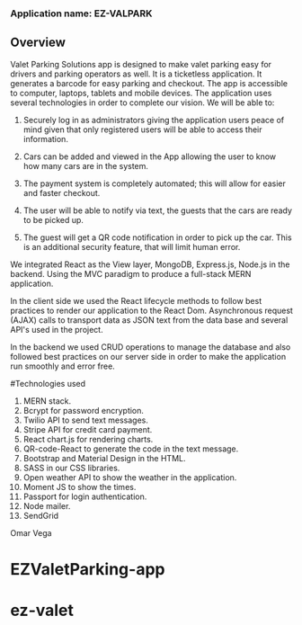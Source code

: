 ### Application name: EZ-VALPARK

## Overview

Valet Parking Solutions app is designed to make valet parking easy for drivers and parking operators as well. It is a ticketless application. It generates a barcode for easy parking and checkout. The app is accessible to computer, laptops, tablets and mobile devices. The application uses several technologies in order to complete our vision. We will be able to:

1. Securely log in as administrators giving the application users peace of mind given that only registered users will be able to access their information.

2. Cars can be added and viewed in the App allowing the user to know how many cars are in the system.

3. The payment system is completely automated; this will allow for easier and faster checkout.

4. The user will be able to notify via text, the guests that the cars are ready to be picked up.

5. The guest will get a QR code notification in order to pick up the car. This is an additional security feature, that will limit human error.

We integrated React as the View layer, MongoDB, Express.js, Node.js in the backend. Using the MVC paradigm to produce a full-stack MERN application.

In the client side we used the React lifecycle methods to follow best practices to render our application to the React Dom. Asynchronous request (AJAX) calls to transport data as JSON text from the data base and several API's used in the project.

In the backend we used CRUD operations to manage the database and also followed best practices on our server side in order to make the application run smoothly and error free.

#Technologies used

1. MERN stack.
2. Bcrypt for password encryption.
3. Twilio API to send text messages.
4. Stripe API for credit card payment.
5. React chart.js for rendering charts.
6. QR-code-React to generate the code in the text message.
7. Bootstrap and Material Design in the HTML.
8. SASS in our CSS libraries.
9. Open weather API to show the weather in the application.
10. Moment JS to show the times.
11. Passport for login authentication.
12. Node mailer.
13. SendGrid

Omar Vega

# EZValetParking-app
# ez-valet
